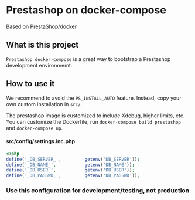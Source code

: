 # Prestashop on docker-compose

Based on  [PrestaShop/docker](https://github.com/PrestaShop/docker)

## What is this project
`Prestashop docker-compose` is a great way to bootstrap a Prestashop development environmemt.

## How to use it

We recommend to avoid the `PS_INSTALL_AUTO` feature. Instead, copy your own custom installation in `src/`.

The prestashop image is customized to include Xdebug, higher limits, etc. You can customize the Dockerfile, run `docker-compose build prestashop` and `docker-compose up`.

#### src/config/settings.inc.php
```php
<?php
define('_DB_SERVER_',         getenv('DB_SERVER'));
define('_DB_NAME_',           getenv('DB_NAME'));
define('_DB_USER_',           getenv('DB_USER'));
define('_DB_PASSWD_',         getenv('DB_PASSWD'));
```

### Use this configuration for development/testing, not production